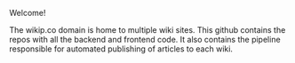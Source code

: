 Welcome!

The wikip.co domain is home to multiple wiki sites.  This github contains the repos with all the backend and frontend code.  It also contains the pipeline responsible for automated publishing of articles to each wiki.
